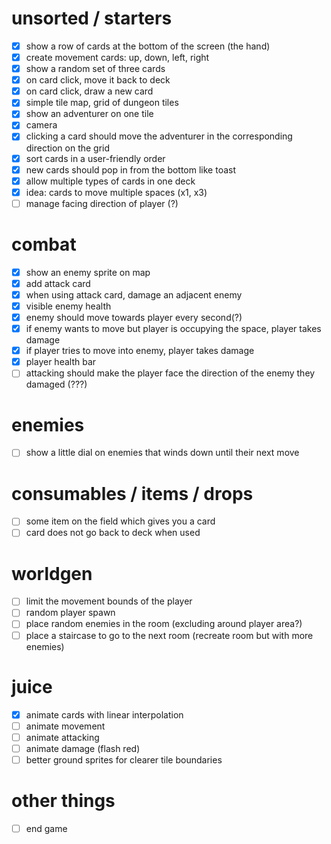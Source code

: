 # unsorted / starters

- [x] show a row of cards at the bottom of the screen (the hand)
- [x] create movement cards: up, down, left, right
- [x] show a random set of three cards
- [x] on card click, move it back to deck
- [x] on card click, draw a new card
- [x] simple tile map, grid of dungeon tiles
- [x] show an adventurer on one tile
- [x] camera
- [x] clicking a card should move the adventurer in the corresponding direction on the grid
- [x] sort cards in a user-friendly order
- [x] new cards should pop in from the bottom like toast
- [x] allow multiple types of cards in one deck
- [x] idea: cards to move multiple spaces (x1, x3)
- [ ] manage facing direction of player (?)

# combat

- [x] show an enemy sprite on map
- [x] add attack card
- [x] when using attack card, damage an adjacent enemy
- [x] visible enemy health
- [x] enemy should move towards player every second(?)
- [x] if enemy wants to move but player is occupying the space, player takes damage
- [x] if player tries to move into enemy, player takes damage
- [x] player health bar
- [ ] attacking should make the player face the direction of the enemy they damaged (???)

# enemies

- [ ] show a little dial on enemies that winds down until their next move

# consumables / items / drops

- [ ] some item on the field which gives you a card
- [ ] card does not go back to deck when used

# worldgen

- [ ] limit the movement bounds of the player
- [ ] random player spawn
- [ ] place random enemies in the room (excluding around player area?)
- [ ] place a staircase to go to the next room (recreate room but with more enemies)

# juice

- [x] animate cards with linear interpolation
- [ ] animate movement
- [ ] animate attacking
- [ ] animate damage (flash red)
- [ ] better ground sprites for clearer tile boundaries

# other things

- [ ] end game
